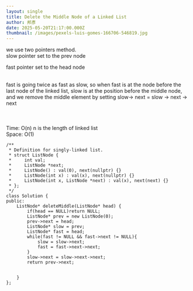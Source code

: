 ```yaml
---
layout: single
title: Delete the Middle Node of a Linked List
author: 邦彥
date: 2025-05-20T21:17:00.000Z
thumbnail: /images/pexels-luis-gomes-166706-546819.jpg
---
```

we use two pointers method.\
slow pointer set to the prev node

fast pointer set to the head node

\
fast is going twice as fast as slow, so when fast is at the node before the last node of the linked list, slow is at the position before the middle node, and we remove the middle element by setting slow-> next = slow -> next -> next \
\
\
\
Time: O(n) n is the length of linked list \
Space: O(1)





```
/**
 * Definition for singly-linked list.
 * struct ListNode {
 *     int val;
 *     ListNode *next;
 *     ListNode() : val(0), next(nullptr) {}
 *     ListNode(int x) : val(x), next(nullptr) {}
 *     ListNode(int x, ListNode *next) : val(x), next(next) {}
 * };
 */
class Solution {
public:
    ListNode* deleteMiddle(ListNode* head) {
        if(head == NULL)return NULL;
        ListNode* prev = new ListNode(0);
        prev->next = head;
        ListNode* slow = prev;
        ListNode* fast = head;
        while(fast != NULL && fast->next != NULL){
            slow = slow->next;
            fast = fast->next->next;
        }
        slow->next = slow->next->next;
        return prev->next;

        
    }
};
```
